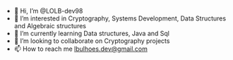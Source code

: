- 👋 Hi, I’m @LOLB-dev98
- 👀 I’m interested in Cryptography, Systems Development, Data Structures and Algebraic structures
- 🌱 I’m currently learning Data structures, Java and Sql
- 💞️ I’m looking to collaborate on Cryptography projects
- 📫 How to reach me lbulhoes.dev@gmail.com

<!---
LOLB-dev98/LOLB-dev98 is a ✨ special ✨ repository because its `README.md` (this file) appears on your GitHub profile.
You can click the Preview link to take a look at your changes.
--->
